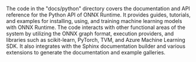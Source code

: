 The code in the "docs/python" directory covers the documentation and API reference for the Python API of ONNX Runtime. It provides guides, tutorials, and examples for installing, using, and training machine learning models with ONNX Runtime. The code interacts with other functional areas of the system by utilizing the ONNX graph format, execution providers, and libraries such as scikit-learn, PyTorch, TVM, and Azure Machine Learning SDK. It also integrates with the Sphinx documentation builder and various extensions to generate the documentation and example galleries.